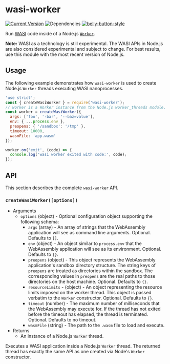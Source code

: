# wasi-worker

[![Current Version](https://img.shields.io/npm/v/wasi-worker.svg)](https://www.npmjs.org/package/wasi-worker)
![Dependencies](http://img.shields.io/david/cjihrig/wasi-worker.svg)
[![belly-button-style](https://img.shields.io/badge/eslint-bellybutton-4B32C3.svg)](https://github.com/cjihrig/belly-button)

Run [WASI](https://nodejs.org/api/wasi.html) code inside of a Node.js
[`Worker`](https://nodejs.org/api/worker_threads.html).

**Note:** WASI as a technology is still experimental. The WASI APIs in Node.js
are also considered experimental and subject to change. For best results, use
this module with the most recent version of Node.js.

## Usage

The following example demonstrates how `wasi-worker` is used to create Node.js
`Worker` threads executing WASI nanoprocesses.

```javascript
'use strict';
const { createWasiWorker } = require('wasi-worker');
// worker is a Worker instance from the Node.js worker_threads module.
const worker = createWasiWorker({
  args: ['foo', '-bar', '--baz=value'],
  env: { ...process.env },
  preopens: { '/sandbox': '/tmp' },
  timeout: 10000,
  wasmFile: 'app.wasm'
});

worker.on('exit', (code) => {
  console.log('wasi worker exited with code:', code);
});
```

## API

This section describes the complete `wasi-worker` API.

### `createWasiWorker([options])`

  - Arguments
    - `options` (object) - Optional configuration object supporting the
    following schema:
      - `args` (array) - An array of strings that the WebAssembly application
      will see as command line arguments. Optional. Defaults to `[]`.
      - `env` (object) - An object similar to `process.env` that the WebAssembly
      application will see as its environment. Optional. Defaults to `{}`.
      - `preopens` (object) - This object represents the WebAssembly
      application's sandbox directory structure. The string keys of `preopens`
      are treated as directories within the sandbox. The corresponding values in
      `preopens` are the real paths to those directories on the host machine.
      Optional. Defaults to `{}`.
      - `resourceLimits` - (object) - An object representing the resource limits
      imposed on the worker thread. This object is passed verbatim to the
      `Worker` constructor. Optional. Defaults to `{}`.
      - `timeout` (number) - The maximum number of milliseconds that the
      WebAssembly may execute for. If the thread has not exited before the
      timeout has elapsed, the thread is terminated. Optional. Defaults to no
      timeout.
      - `wasmFile` (string) - The path to the `.wasm` file to load and execute.
  - Returns
    - An instance of a Node.js `Worker` thread.

Executes a WASI application inside a Node.js `Worker` thread. The returned
thread has exactly the same API as one created via Node's `Worker` constructor.

